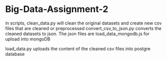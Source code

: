 # Big-Data-Assignment-2
in scripts, clean_data.py will clean the original datasets and create new csv files that are cleaned or preprocessed
convert_csv_to_json.py converts the cleaned datasets to json.
The json files are load_data_mongodb.js for upload into mongoDB

load_data.py uploads the content of the cleaned csv files into postgre database
